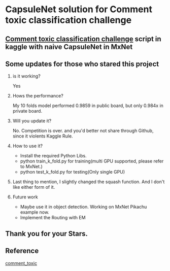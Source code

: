 # CapsuleNet solution for Comment toxic classification challenge
[Comment toxic classification challenge](https://www.kaggle.com/c/jigsaw-toxic-comment-classification-challenge) script in kaggle with naive CapsuleNet in MxNet
----
## Some updates for those who stared this project
1. is it working?

    Yes

2. Hows the performance?

    My 10 folds model performed 0.9859 in public board, but only 0.984x in private board.
 
3. Will you update it?

    No. Competition is over. and you'd better not share through Github, since it violents Kaggle Rule.
 
4. How to use it?

    * Install the required Python Libs.
    * python train_k_fold.py for training(multi GPU supported, please refer to MxNet.)
    * python test_k_fold.py for testing(Only single GPU)
  
5. Last thing to mention, I slightly changed the squash function. And I don't like either form of it. 
6. Future work

    * Maybe use it in object detection. Working on MxNet Pikachu example now.
    * Implement the Routing with EM
## Thank you for your Stars.

## Reference
[comment_toxic](https://github.com/jcjview/comment_toxic)
